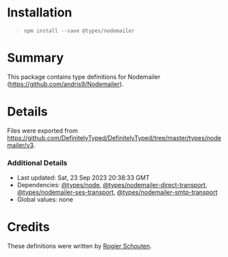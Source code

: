 # Installation
> `npm install --save @types/nodemailer`

# Summary
This package contains type definitions for Nodemailer (https://github.com/andris9/Nodemailer).

# Details
Files were exported from https://github.com/DefinitelyTyped/DefinitelyTyped/tree/master/types/nodemailer/v3.

### Additional Details
 * Last updated: Sat, 23 Sep 2023 20:38:33 GMT
 * Dependencies: [@types/node](https://npmjs.com/package/@types/node), [@types/nodemailer-direct-transport](https://npmjs.com/package/@types/nodemailer-direct-transport), [@types/nodemailer-ses-transport](https://npmjs.com/package/@types/nodemailer-ses-transport), [@types/nodemailer-smtp-transport](https://npmjs.com/package/@types/nodemailer-smtp-transport)
 * Global values: none

# Credits
These definitions were written by [Rogier Schouten](https://github.com/rogierschouten).
